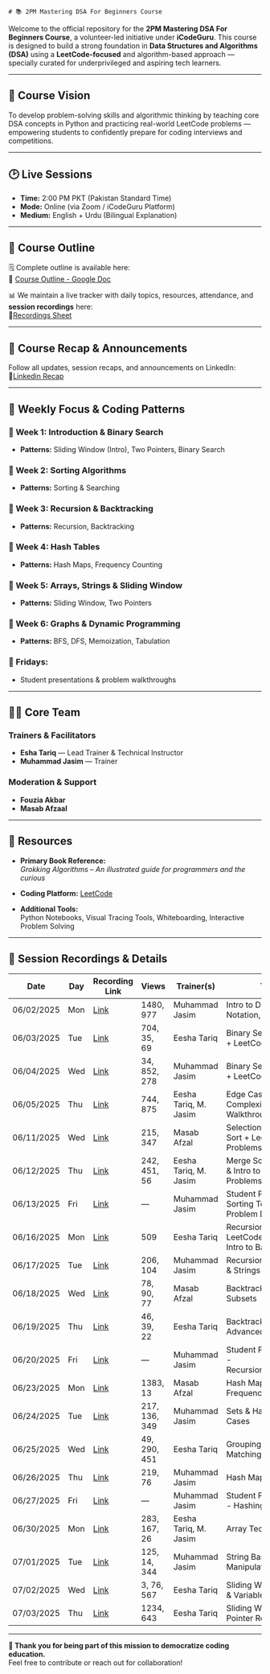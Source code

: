     # 📚 2PM Mastering DSA For Beginners Course

Welcome to the official repository for the **2PM Mastering DSA For Beginners Course**, a volunteer-led initiative under **iCodeGuru**. This course is designed to build a strong foundation in **Data Structures and Algorithms (DSA)** using a **LeetCode-focused** and algorithm-based approach — specially curated for underprivileged and aspiring tech learners.

---

## 🎯 Course Vision

To develop problem-solving skills and algorithmic thinking by teaching core DSA concepts in Python and practicing real-world LeetCode problems — empowering students to confidently prepare for coding interviews and competitions.

---

## 🕑 Live Sessions

- **Time:** 2:00 PM PKT (Pakistan Standard Time)  
- **Mode:** Online (via Zoom / iCodeGuru Platform)  
- **Medium:** English + Urdu (Bilingual Explanation)  

---

## 📘 Course Outline

🗒️ Complete outline is available here:  
📄 [Course Outline - Google Doc](https://docs.google.com/document/d/1vQ6EDJm5ZdwtnD7L3Rceym-AvwLQNkHfIk1pei3KsQs/edit?tab=t.0)

📊 We maintain a live tracker with daily topics, resources, attendance, and **session recordings** here:  
🔗[Recordings Sheet](https://docs.google.com/spreadsheets/d/1h82e-YxyAaESvkeQTcZIJxAtAj43uyvfGqxjTW3Nd08/edit?gid=1151484250#gid=1151484250)

---
## 📢 Course Recap & Announcements

Follow all updates, session recaps, and announcements on LinkedIn:  
🔗[Linkedin Recap](https://www.linkedin.com/feed/update/urn:li:activity:7335912737450962944/)

---

## 🧠 Weekly Focus & Coding Patterns

### 📌 Week 1: Introduction & Binary Search  
- **Patterns:** Sliding Window (Intro), Two Pointers, Binary Search  

### 📌 Week 2: Sorting Algorithms  
- **Patterns:** Sorting & Searching  

### 📌 Week 3: Recursion & Backtracking  
- **Patterns:** Recursion, Backtracking  

### 📌 Week 4: Hash Tables  
- **Patterns:** Hash Maps, Frequency Counting  

### 📌 Week 5: Arrays, Strings & Sliding Window  
- **Patterns:** Sliding Window, Two Pointers  

### 📌 Week 6: Graphs & Dynamic Programming  
- **Patterns:** BFS, DFS, Memoization, Tabulation  

### 🧪 Fridays:  
- Student presentations & problem walkthroughs  

---

## 👩‍🏫 Core Team

### Trainers & Facilitators  
- **Esha Tariq** — Lead Trainer & Technical Instructor  
- **Muhammad Jasim** — Trainer  

### Moderation & Support  
- **Fouzia Akbar**  
- **Masab Afzaal**  

---

## 📖 Resources

- **Primary Book Reference:**  
  _Grokking Algorithms – An illustrated guide for programmers and the curious_  
  
- **Coding Platform:** [LeetCode](https://leetcode.com/)  
  
- **Additional Tools:**  
  Python Notebooks, Visual Tracing Tools, Whiteboarding, Interactive Problem Solving  

---

## 🎥 Session Recordings & Details

| Date       | Day   | Recording Link                                                   | Views              | Trainer(s)              | Topic                                                              |
|------------|-------|------------------------------------------------------------------|---------------------|--------------------------|--------------------------------------------------------------------|
| 06/02/2025 | Mon   | [Link](https://www.facebook.com/share/v/19yAg8i94e/)             | 1480, 977           | Muhammad Jasim           | Intro to DSA, Big-O Notation, Python Recap                         |
| 06/03/2025 | Tue   | [Link](https://www.facebook.com/share/v/1AZ7xJrcMS/)             | 704, 35, 69         | Eesha Tariq              | Binary Search (Basics) + LeetCode Problems                         |
| 06/04/2025 | Wed   | [Link](https://www.facebook.com/share/v/1C4EN5aTjQ/)             | 34, 852, 278        | Muhammad Jasim           | Binary Search Variants + LeetCode Practice                         |
| 06/05/2025 | Thu   | [Link](https://www.facebook.com/share/v/1YErUvBdKL/)             | 744, 875            | Eesha Tariq, M. Jasim     | Edge Cases, Complexity + LeetCode Walkthrough                      |
| 06/11/2025 | Wed   | [Link](https://www.facebook.com/share/v/16nZuzo6X9/)             | 215, 347            | Masab Afzal              | Selection & Insertion Sort + LeetCode Problems                     |
| 06/12/2025 | Thu   | [Link](https://www.facebook.com/share/v/19FBd2ujus/)             | 242, 451, 56        | Eesha Tariq, M. Jasim     | Merge Sort, QuickSort & Intro to Heaps + Problems                  |
| 06/13/2025 | Fri   | [Link](https://www.facebook.com/share/v/152Z4rnMbn/)             | —                   | Muhammad Jasim           | Student Presentations – Sorting Techniques + Problem Discussion    |
| 06/16/2025 | Mon   | [Link](https://www.facebook.com/share/v/1ArJ7iqb9y/)             | 509                 | Eesha Tariq              | Recursion Basics + LeetCode Questions + Intro to Backtracking      |
| 06/17/2025 | Tue   | [Link](https://www.facebook.com/share/v/1AnN8cL9QF/)             | 206, 104            | Muhammad Jasim           | Recursion with Arrays & Strings                                    |
| 06/18/2025 | Wed   | [Link](https://www.facebook.com/share/v/1CCFNX97re/)             | 78, 90, 77          | Masab Afzal              | Backtracking Intro + Subsets                                       |
| 06/19/2025 | Thu   | [Link](https://www.facebook.com/share/v/1KWhvSeciS/)             | 46, 39, 22          | Eesha Tariq              | Backtracking Advanced                                              |
| 06/20/2025 | Fri   | [Link](https://www.facebook.com/share/v/1ErQq6mV8r/)             | —                   | Muhammad Jasim           | Student Presentations - Recursion/backtracking                    |
| 06/23/2025 | Mon   | [Link](https://www.facebook.com/share/v/1BAc7qhjxX/)             | 1383, 13            | Masab Afzal              | Hash Maps and Frequency Counters                                  |
| 06/24/2025 | Tue   | [Link](https://www.facebook.com/share/v/1ZZasgVMqd/)             | 217, 136, 349       | Muhammad Jasim           | Sets & HashMap Use Cases                                          |
| 06/25/2025 | Wed   | [Link](https://web.facebook.com/share/v/1AhjvScxTU/)             | 49, 290, 451        | Eesha Tariq              | Grouping & Pattern Matching                                       |
| 06/26/2025 | Thu   | [Link](https://www.facebook.com/share/v/191nhQcGWJ/)             | 219, 76             | Muhammad Jasim           | Hash Map Patterns                                                 |
| 06/27/2025 | Fri   | [Link](https://www.facebook.com/share/v/14u4FtWxYr/)             | —                   | Muhammad Jasim           | Student Presentations - Hashing Problem                           |
| 06/30/2025 | Mon   | [Link](https://www.facebook.com/share/v/19kV2SNw6T/)             | 283, 167, 26        | Eesha Tariq, M. Jasim     | Array Techniques                                                  |
| 07/01/2025 | Tue   | [Link](https://www.facebook.com/share/v/16mBRjU9po/)             | 125, 14, 344        | Muhammad Jasim           | String Basics & Manipulation                                      |
| 07/02/2025 | Wed   | [Link](https://www.facebook.com/share/v/1JkeQtZfZs/)             | 3, 76, 567          | Eesha Tariq              | Sliding Window (Fixed & Variable)                                 |
| 07/03/2025 | Thu   | [Link](https://www.facebook.com/share/v/1AtRP3Ei8M/)             | 1234, 643           | Eesha Tariq              | Sliding Window + Two Pointer Review                               |

---

**🙏 Thank you for being part of this mission to democratize coding education.**  
Feel free to contribute or reach out for collaboration!


